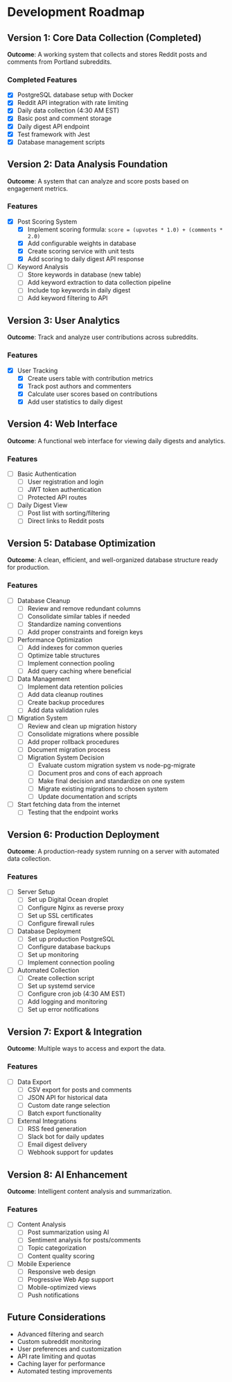 # Development Roadmap

## Version 1: Core Data Collection (Completed)
**Outcome**: A working system that collects and stores Reddit posts and comments from Portland subreddits.

### Completed Features
- [x] PostgreSQL database setup with Docker
- [x] Reddit API integration with rate limiting
- [x] Daily data collection (4:30 AM EST)
- [x] Basic post and comment storage
- [x] Daily digest API endpoint
- [x] Test framework with Jest
- [x] Database management scripts

## Version 2: Data Analysis Foundation
**Outcome**: A system that can analyze and score posts based on engagement metrics.

### Features
- [x] Post Scoring System
  - [x] Implement scoring formula: `score = (upvotes * 1.0) + (comments * 2.0)`
  - [x] Add configurable weights in database
  - [x] Create scoring service with unit tests
  - [x] Add scoring to daily digest API response

- [ ] Keyword Analysis
  - [ ] Store keywords in database (new table)
  - [ ] Add keyword extraction to data collection pipeline
  - [ ] Include top keywords in daily digest
  - [ ] Add keyword filtering to API

## Version 3: User Analytics
**Outcome**: Track and analyze user contributions across subreddits.

### Features
- [x] User Tracking
  - [x] Create users table with contribution metrics
  - [x] Track post authors and commenters
  - [x] Calculate user scores based on contributions
  - [x] Add user statistics to daily digest

## Version 4: Web Interface
**Outcome**: A functional web interface for viewing daily digests and analytics.

### Features
- [ ] Basic Authentication
  - [ ] User registration and login
  - [ ] JWT token authentication
  - [ ] Protected API routes

- [ ] Daily Digest View
  - [ ] Post list with sorting/filtering
  - [ ] Direct links to Reddit posts

## Version 5: Database Optimization
**Outcome**: A clean, efficient, and well-organized database structure ready for production.

### Features
- [ ] Database Cleanup
  - [ ] Review and remove redundant columns
  - [ ] Consolidate similar tables if needed
  - [ ] Standardize naming conventions
  - [ ] Add proper constraints and foreign keys

- [ ] Performance Optimization
  - [ ] Add indexes for common queries
  - [ ] Optimize table structures
  - [ ] Implement connection pooling
  - [ ] Add query caching where beneficial

- [ ] Data Management
  - [ ] Implement data retention policies
  - [ ] Add data cleanup routines
  - [ ] Create backup procedures
  - [ ] Add data validation rules

- [ ] Migration System
  - [ ] Review and clean up migration history
  - [ ] Consolidate migrations where possible
  - [ ] Add proper rollback procedures
  - [ ] Document migration process
  - [ ] Migration System Decision
    - [ ] Evaluate custom migration system vs node-pg-migrate
    - [ ] Document pros and cons of each approach
    - [ ] Make final decision and standardize on one system
    - [ ] Migrate existing migrations to chosen system
    - [ ] Update documentation and scripts

- [ ] Start fetching data from the internet
  - [ ] Testing that the endpoint works

## Version 6: Production Deployment
**Outcome**: A production-ready system running on a server with automated data collection.

### Features
- [ ] Server Setup
  - [ ] Set up Digital Ocean droplet
  - [ ] Configure Nginx as reverse proxy
  - [ ] Set up SSL certificates
  - [ ] Configure firewall rules

- [ ] Database Deployment
  - [ ] Set up production PostgreSQL
  - [ ] Configure database backups
  - [ ] Set up monitoring
  - [ ] Implement connection pooling

- [ ] Automated Collection
  - [ ] Create collection script
  - [ ] Set up systemd service
  - [ ] Configure cron job (4:30 AM EST)
  - [ ] Add logging and monitoring
  - [ ] Set up error notifications

## Version 7: Export & Integration
**Outcome**: Multiple ways to access and export the data.

### Features
- [ ] Data Export
  - [ ] CSV export for posts and comments
  - [ ] JSON API for historical data
  - [ ] Custom date range selection
  - [ ] Batch export functionality

- [ ] External Integrations
  - [ ] RSS feed generation
  - [ ] Slack bot for daily updates
  - [ ] Email digest delivery
  - [ ] Webhook support for updates

## Version 8: AI Enhancement
**Outcome**: Intelligent content analysis and summarization.

### Features
- [ ] Content Analysis
  - [ ] Post summarization using AI
  - [ ] Sentiment analysis for posts/comments
  - [ ] Topic categorization
  - [ ] Content quality scoring

- [ ] Mobile Experience
  - [ ] Responsive web design
  - [ ] Progressive Web App support
  - [ ] Mobile-optimized views
  - [ ] Push notifications

## Future Considerations
- Advanced filtering and search
- Custom subreddit monitoring
- User preferences and customization
- API rate limiting and quotas
- Caching layer for performance
- Automated testing improvements 